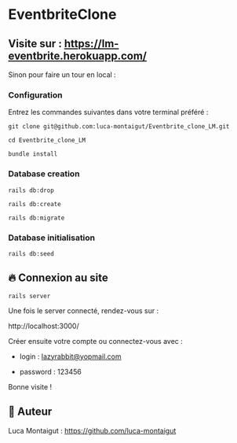 # EventbriteClone

## Visite sur : https://lm-eventbrite.herokuapp.com/

Sinon pour faire un tour en local :

### Configuration
Entrez les commandes suivantes dans votre terminal préféré :

`git clone git@github.com:luca-montaigut/Eventbrite_clone_LM.git`

`cd Eventbrite_clone_LM`

`bundle install`

### Database creation
`rails db:drop`

`rails db:create`

`rails db:migrate`

### Database initialisation

`rails db:seed`

## 🔥 Connexion au site

`rails server`

Une fois le server connecté, rendez-vous sur :

http://localhost:3000/

Créer ensuite votre compte ou connectez-vous avec :

* login : lazyrabbit@yopmail.com

* password : 123456

Bonne visite !

## 🐰 Auteur
Luca Montaigut : https://github.com/luca-montaigut
